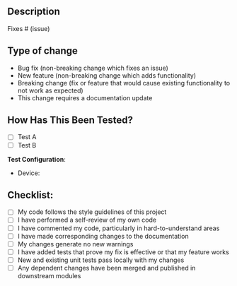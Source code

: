 ## Description

<!--
  Please include a summary of the change and which issue is fixed.
  Please also include relevant motivation and context.
  List any dependencies that are required for this change.
-->

Fixes # (issue)

## Type of change

<!--
  Please delete options that are not relevant.
-->

- Bug fix (non-breaking change which fixes an issue)
- New feature (non-breaking change which adds functionality)
- Breaking change (fix or feature that would cause existing functionality to not work as expected)
- This change requires a documentation update

## How Has This Been Tested?

<!--
  Please describe the tests that you ran to verify your changes.
  Provide instructions so we can reproduce.
  Please also list any relevant details for your test configuration
-->

- [ ] Test A
- [ ] Test B

**Test Configuration**:

- Device:

## Checklist:

- [ ] My code follows the style guidelines of this project
- [ ] I have performed a self-review of my own code
- [ ] I have commented my code, particularly in hard-to-understand areas
- [ ] I have made corresponding changes to the documentation
- [ ] My changes generate no new warnings
- [ ] I have added tests that prove my fix is effective or that my feature works
- [ ] New and existing unit tests pass locally with my changes
- [ ] Any dependent changes have been merged and published in downstream modules

